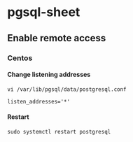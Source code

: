 # pgsql-sheet
## Enable remote access
### Centos

#### Change listening addresses
```vi /var/lib/pgsql/data/postgresql.conf```

```listen_addresses='*'```


#### Restart
```sudo systemctl restart postgresql```
